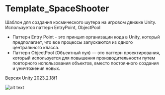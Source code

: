 # Template_SpaceShooter
Шаблон для создания космического шутера на игровом движке Unity.
Используется паттерн EntryPoint, ObjectPool
- Паттерн Entry Point - это принцип организации кода в Unity, который предполагает, что все процессы запускаются из одного центрального класса.
- Паттерн ObjectPool (Объектный пул) — это паттерн проектирования, который используется для повышения производительности путем повторного использования объектов, вместо постоянного создания и уничтожения новых.

Версия Unity 2023.2.18f1

![alt text](https://github.com/cptfrosty/Template_SpaceShooter/Screenshots/Screenshot_1.png)